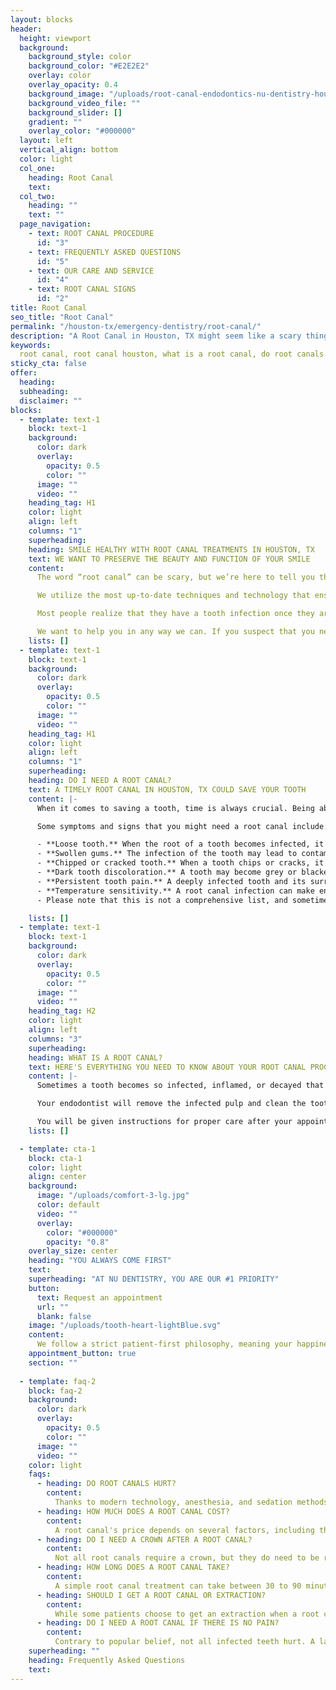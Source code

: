 ```yaml
---
layout: blocks
header:
  height: viewport
  background:
    background_style: color
    background_color: "#E2E2E2"
    overlay: color
    overlay_opacity: 0.4
    background_image: "/uploads/root-canal-endodontics-nu-dentistry-houston-tx-hero.jpg"
    background_video_file: ""
    background_slider: []
    gradient: ""
    overlay_color: "#000000"
  layout: left
  vertical_align: bottom
  color: light
  col_one:
    heading: Root Canal 
    text: 
  col_two:
    heading: ""
    text: ""
  page_navigation:
    - text: ROOT CANAL PROCEDURE
      id: "3"
    - text: FREQUENTLY ASKED QUESTIONS
      id: "5"
    - text: OUR CARE AND SERVICE
      id: "4"
    - text: ROOT CANAL SIGNS
      id: "2"      
title: Root Canal
seo_title: "Root Canal"
permalink: "/houston-tx/emergency-dentistry/root-canal/"
description: "A Root Canal in Houston, TX might seem like a scary thing, but Nu Dentistry’s expert dentists make your treatment simple and painless."
keywords:
  root canal, root canal houston, what is a root canal, do root canals hurt, root canal procedure, root canal cost, endodontist, root canal treatment, how long...
sticky_cta: false
offer:
  heading: 
  subheading: 
  disclaimer: ""
blocks:
  - template: text-1
    block: text-1
    background:
      color: dark
      overlay:
        opacity: 0.5
        color: ""
      image: ""
      video: ""
    heading_tag: H1
    color: light
    align: left
    columns: "1"
    superheading: 
    heading: SMILE HEALTHY WITH ROOT CANAL TREATMENTS IN HOUSTON, TX
    text: WE WANT TO PRESERVE THE BEAUTY AND FUNCTION OF YOUR SMILE
    content: 
      The word “root canal” can be scary, but we’re here to tell you that there’s no need to worry! Our Nu Dentistry endodontists specialize in root canal treatments and are highly skilled. The procedure is relatively painless and straightforward. The entire process should be no more stressful than a visit for a filling.

      We utilize the most up-to-date techniques and technology that ensure the least invasive treatment available. Our skilled professionals are precise in diagnosing and pinpointing the exact areas of infection. We’re dedicated to making your root canal as efficient as possible.

      Most people realize that they have a tooth infection once they are having tooth nerve pain or swelling in the tooth and surrounding gums. If you find that you have persistent pain or you notice any abnormalities around your tooth, please come to us immediately.

      We want to help you in any way we can. If you suspect that you need immediate treatment, contact us at (832) 916-4144 to schedule a consultation with an endodontist.
    lists: []
  - template: text-1
    block: text-1
    background:
      color: dark
      overlay:
        opacity: 0.5
        color: ""
      image: ""
      video: ""
    heading_tag: H1
    color: light
    align: left
    columns: "1"
    superheading: 
    heading: DO I NEED A ROOT CANAL?
    text: A TIMELY ROOT CANAL IN HOUSTON, TX COULD SAVE YOUR TOOTH
    content: |-
      When it comes to saving a tooth, time is always crucial. Being able to recognize warning signs early can be the deciding factor on whether your tooth's damage is too extensive for a root canal to be done. When it comes to **dental emergencies**, we always want to ensure you receive the treatment that best preserves your dental health.

      Some symptoms and signs that you might need a root canal include:

      - **Loose tooth.** When the root of a tooth becomes infected, it can kill the nerve and weaken the surrounding enamel, causing it to lose its stability.
      - **Swollen gums.** The infection of the tooth may lead to contamination of the surrounding gums. The swelling might come and go, or your gums may have a white pimple on it, known as an abscess. Abscesses sometimes ooze pus.
      - **Chipped or cracked tooth.** When a tooth chips or cracks, it can damage the nerve and leave the root exposed to potential bacteria and infection.
      - **Dark tooth discoloration.** A tooth may become grey or blackened when the underlying roots and nerves are damaged.
      - **Persistent tooth pain.** A deeply infected tooth and its surrounding neighbors and bone may hurt all the time or reoccur in waves. While this may not always be the fault of a root canal infection, you should always see your dentist if you have constant toothaches or pain.
      - **Temperature sensitivity.** A root canal infection can make enjoying hot and cold food and drinks painful. The discomfort can either be a sharp, severe pain or a persistent, dull ache.
      - Please note that this is not a comprehensive list, and sometimes there are no symptoms present. It's important to speak with your dentist to diagnose whether you need a root canal. If you believe you may need a root canal, call our office at (832) 916-4144 to schedule a consultation.

    lists: []
  - template: text-1
    block: text-1
    background:
      color: dark
      overlay:
        opacity: 0.5
        color: ""
      image: ""
      video: ""
    heading_tag: H2
    color: light
    align: left
    columns: "3"
    superheading: 
    heading: WHAT IS A ROOT CANAL?
    text: HERE'S EVERYTHING YOU NEED TO KNOW ABOUT YOUR ROOT CANAL PROCEDURE
    content: |-
      Sometimes a tooth becomes so infected, inflamed, or decayed that its soft, inner pulp and nerves become permanently damaged. When this happens, your dentist may recommend you receive a root canal to clear out the decay, disinfect the tooth, fill it, and seal it to save what’s left of the tooth. A root canal is the tried and true method of removing a dental infection while saving the tooth. A root canal usually requires two visits. During the first visit, the root canal is performed.

      Your endodontist will remove the infected pulp and clean the tooth before sealing with a temporary filling. Once the tooth has healed, your tooth will be permanently filled and sealed. While the outer enamel will remain untouched, your original tooth will be vulnerable and weak without its pulp. In many cases, the endodontist will surround your original tooth with a crown to protect it from being vulnerable and weak. Post root canal sensitivity is common but will usually subside within a short period of time.

      You will be given instructions for proper care after your appointments.Also, regular dental hygiene and dental visits are imperative to extend the length of your root canal treatment and overall dental health. A root canal is often the last defense in preserving a tooth. If the decay is too severe for a root canal procedure to be done, your dentist may suggest that the tooth be removed to prevent further infection or complications. Let us get you out of pain. Give us a call today.
    lists: []

  - template: cta-1
    block: cta-1
    color: light
    align: center
    background:
      image: "/uploads/comfort-3-lg.jpg"
      color: default
      video: ""
      overlay:
        color: "#000000"
        opacity: "0.8"
    overlay_size: center
    heading: "YOU ALWAYS COME FIRST"
    text: 
    superheading: "AT NU DENTISTRY, YOU ARE OUR #1 PRIORITY"
    button:
      text: Request an appointment
      url: ""
      blank: false
    image: "/uploads/tooth-heart-lightBlue.svg"
    content:
      We follow a strict patient-first philosophy, meaning your happiness and success is always at the front of our minds. Our modern, luxury office is designed to put you at ease with the latest technologies and tools to keep you entertained and relaxed during your root canal. Stream your favorite television shows and movies straight into your private suite as your endodontist quickly and painlessly restores your tooth without missing a step. We're confident that you won't find another team as dedicated to your comfort and lifelong dental health as Nu Dentistry.
    appointment_button: true
    section: ""
    
  - template: faq-2
    block: faq-2
    background:
      color: dark
      overlay:
        opacity: 0.5
        color: ""
      image: ""
      video: ""
    color: light
    faqs:
      - heading: DO ROOT CANALS HURT?
        content:
          Thanks to modern technology, anesthesia, and sedation methods your procedure can be relatively painless. Your tooth and the surrounding area will be completely numb throughout your treatment. At Nu Dentistry, we pride ourselves on keeping our patients comfortable and relaxed, even during intensive procedures.
      - heading: HOW MUCH DOES A ROOT CANAL COST?
        content:
          A root canal's price depends on several factors, including the severity of the cavity, the location of the tooth, and the number of roots to be cleared and filled. If a crown is needed, the additional costs may vary depending on the materials used, such as porcelain, ceramic, or metal. We offer many financial options that can be discussed during your consultation.
      - heading: DO I NEED A CROWN AFTER A ROOT CANAL?
        content:
          Not all root canals require a crown, but they do need to be reinforced. Your tooth will be weaker following treatment, so your dentist or endodontist may highly recommend that you receive a crown to protect your tooth, especially if it's a molar or premolar. The placement of a crown will extend the natural life of your tooth, which is always the goal of dentistry.
      - heading: HOW LONG DOES A ROOT CANAL TAKE?
        content:
          A simple root canal treatment can take between 30 to 90 minutes, depending on the tooth. Molars can take longer as up to 4 root canals will be needed to remove and fill each root. A second visit may be necessary to fully seal the tooth and cap it with either a crown or filling.      
      - heading: SHOULD I GET A ROOT CANAL OR EXTRACTION?
        content:
          While some patients choose to get an extraction when a root canal is still possible, we always recommend that you get a root canal if you can. Root canals can save the tooth by clearing out infections. Tooth extractions, however, should only be done if the damage to the tooth is so severe that there is no way to save it. Your dentist will discuss which options are available to you.
      - heading: DO I NEED A ROOT CANAL IF THERE IS NO PAIN?
        content:
          Contrary to popular belief, not all infected teeth hurt. A lack of pain does not always mean that a root canal should be put off or avoided. Even in the absence of pain, the damage may worsen with time until the tooth can no longer be saved. If your dentist or endodontist recommends a root canal, you should listen to them as it will save you a lot of time, money, and pain in the long run.
    superheading: ""
    heading: Frequently Asked Questions
    text: 
---
```

